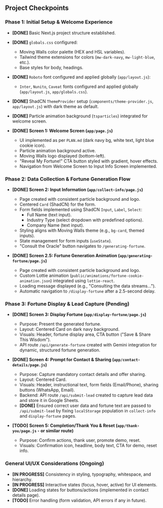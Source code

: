 ## Project Checkpoints

### Phase 1: Initial Setup & Welcome Experience

- **[DONE]** Basic Next.js project structure established.
- **[DONE]** `globals.css` configured:
    - Moving Walls color palette (HEX and HSL variables).
    - Tailwind theme extensions for colors (`mw-dark-navy`, `mw-light-blue`, etc.).
    - Base styles for body, headings.
- **[DONE]** `Roboto` font configured and applied globally (`app/layout.js`):
    - `Inter`, `Nunito`, `Caveat` fonts configured and applied globally (`app/layout.js`, `app/globals.css`).
- **[DONE]** ShadCN `ThemeProvider` setup (`components/theme-provider.js`, `app/layout.js`) with dark theme as default.
- **[DONE]** Particle animation background (`tsparticles`) integrated for welcome screen.

- **[DONE]** **Screen 1: Welcome Screen (`app/page.js`)**
    - UI implemented as per `PLAN.md` (dark navy bg, white text, light blue cookie icon).
    - Particle animation background active.
    - Moving Walls logo displayed (bottom-left).
    - "Reveal My Fortune!" CTA button styled with gradient, hover effects.
    - Navigation from Welcome Screen to Input Info Screen implemented.

### Phase 2: Data Collection & Fortune Generation Flow

- **[DONE]** **Screen 2: Input Information (`app/collect-info/page.js`)**
    - Page created with consistent particle background and logo.
    - Centered `Card` (ShadCN) for the form.
    - Form fields implemented using ShadCN `Input`, `Label`, `Select`:
        - Full Name (text input).
        - Industry Type (select dropdown with predefined options).
        - Company Name (text input).
    - Styling aligns with Moving Walls theme (e.g., `bg-card`, themed inputs).
    - State management for form inputs (`useState`).
    - "Consult the Oracle" button navigates to `/generating-fortune`.

- **[DONE]** **Screen 2.5: Fortune Generation Animation (`app/generating-fortune/page.js`)**
    - Page created with consistent particle background and logo.
    - Custom Lottie animation (`public/animations/fortune-cookie-animation.json`) integrated using `lottie-react`.
    - Loading message displayed (e.g., "Consulting the data streams...").
    - Automatic navigation to `/display-fortune` after a 2.5-second delay.

### Phase 3: Fortune Display & Lead Capture (Pending)

- **[DONE]** **Screen 3: Display Fortune (`app/display-fortune/page.js`)**
    - Purpose: Present the generated fortune.
    - Layout: Centered Card on dark navy background.
    - Visuals: Header, fortune display area, CTA button ("Save & Share This Wisdom").
    - API route `/api/generate-fortune` created with Gemini integration for dynamic, structured fortune generation.

- **[DONE]** **Screen 4: Prompt for Contact & Sharing (`app/contact-details/page.js`)**
    - Purpose: Capture mandatory contact details and offer sharing.
    - Layout: Centered Card.
    - Visuals: Header, instructional text, form fields (Email/Phone), sharing buttons (WhatsApp, Email).
    - Backend: API route `/api/submit-lead` created to capture lead data and store it in Google Sheets.
    - **[DONE]** Ensured correct user data and fortune text are passed to `/api/submit-lead` by fixing `localStorage` population in `collect-info` and `display-fortune` pages.

- **[TODO]** **Screen 5: Completion/Thank You & Reset (`app/thank-you/page.js` - or similar route)**
    - Purpose: Confirm actions, thank user, promote demo, reset.
    - Visuals: Confirmation icon, headline, body text, CTA for demo, reset info.

### General UI/UX Considerations (Ongoing)

- **[IN PROGRESS]** Consistency in styling, typography, whitespace, and hierarchy.
- **[IN PROGRESS]** Interactive states (focus, hover, active) for UI elements.
- **[DONE]** Loading states for buttons/actions (implemented in contact details page).
- **[TODO]** Error handling (form validation, API errors if any in future).
